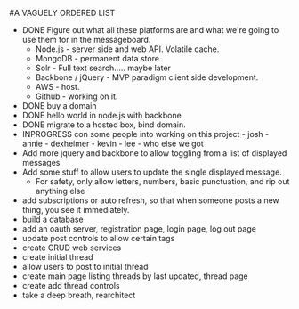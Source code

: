 #A VAGUELY ORDERED LIST
* DONE Figure out what all these platforms are and what we're going to use them for in the messageboard.
	* Node.js - server side and web API.  Volatile cache.
	* MongoDB - permanent data store
	* Solr - Full text search..... maybe later
	* Backbone / jQuery - MVP paradigm client side development.
	* AWS - host. 
	* Github - working on it.
* DONE buy a domain
* DONE hello world in node.js with backbone
* DONE migrate to a hosted box, bind domain. 
* INPROGRESS con some people into working on this project - josh - annie - dexheimer - kevin - lee - who else we got
* Add more jquery and backbone to allow toggling from a list of displayed messages
* Add some stuff to allow users to update the single displayed message.  
	* For safety, only allow letters, numbers, basic punctuation, and rip out anything else
* add subscriptions or auto refresh, so that when someone posts a new thing, you see it immediately.
* build a database
* add an oauth server, registration page, login page, log out page
* update post controls to allow certain tags
* create CRUD web services
* create initial thread
* allow users to post to initial thread
* create main page listing threads by last updated, thread page
* create add thread controls
* take a deep breath, rearchitect
